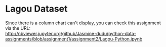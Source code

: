Lagou Dataset
=============
Since there is a column chart can't display, you can check this assignment via the URL:<br>
http://nbviewer.jupyter.org/github/Jasmine-dudu/python-data-assignments/blob/assignment1/assignment2/Lagou-Python.ipynb

